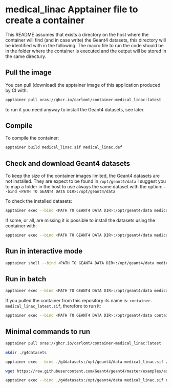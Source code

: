 # medical_linac Apptainer file to create a container

This README assumes that exists a directory on the host where the container will find (and in case write) the Geant4 datasets, this directory will be identified with  <PATH TO GEANT4 DATA DIR> in the following.
The macro file to run the code should be in the folder where the container is executed and the output will be stored in the same directury.

## Pull the image
You can pull (download) the apptainer image of this application produced by CI with:
```bash
apptainer pull oras://ghcr.io/carlomt/container-medical_linac:latest
```
to run it you need anyway to install the Geant4 datasets, see later.

## Compile

To compile the container:
```bash
apptainer build medical_linac.sif medical_linac.def
```

## Check and download Geant4 datasets
To keep the size of the container images limited, the Geant4 datasets are not installed. They are expect to be found in
`/opt/geant4/data`
I suggest you to map a folder in the host to use always the same dataset with the option:
`--bind <PATH TO GEANT4 DATA DIR>:/opt/geant4/data`

To check the installed datasets:
```bash
apptainer exec --bind <PATH TO GEANT4 DATA DIR>:/opt/geant4/data medical_linac.sif /opt/geant4/bin/geant4-config --check-datasets
```

If some, or all, are missing it is possible to install the datasets using the container with:
```bash
apptainer exec --bind <PATH TO GEANT4 DATA DIR>:/opt/geant4/data medical_linac.sif /opt/geant4/bin/geant4-config --install-datasets
```

## Run in interactive mode

```bash
apptainer shell --bind <PATH TO GEANT4 DATA DIR>:/opt/geant4/data medical_linac.sif
```

## Run in batch

```bash
apptainer exec --bind <PATH TO GEANT4 DATA DIR>:/opt/geant4/data medical_linac.sif run <MACRO FILE>
```

If you pulled the container from this repository its name is: `container-medical_linac_latest.sif`, therefore to run it:
```bash
apptainer exec --bind <PATH TO GEANT4 DATA DIR>:/opt/geant4/data container-medical_linac_latest.sif run <MACRO FILE>
```

## Minimal commands to run
```bash
apptainer pull oras://ghcr.io/carlomt/container-medical_linac:latest
```
```bash
mkdir ./g4datasets
```
```bash
apptainer exec --bind ./g4datasets:/opt/geant4/data medical_linac.sif /opt/geant4/bin/geant4-config --install-datasets
```
```bash
wget https://raw.githubusercontent.com/Geant4/geant4/master/examples/advanced/medical_linac/run.mac
```
```bash
apptainer exec --bind ./g4datasets:/opt/geant4/data medical_linac.sif run run.mac
```
